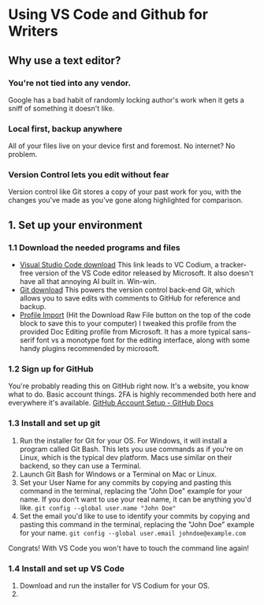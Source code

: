 # Using VS Code and Github for Writers

## Why use a text editor?

### You're not tied into any vendor.

Google has a bad habit of randomly locking author's work when it gets a sniff of something it doesn't like.

### Local first, backup anywhere

All of your files live on your device first and foremost. No internet? No problem.

### Version Control lets you edit without fear

Version control like Git stores a copy of your past work for you, with the changes you've made as you've gone along highlighted for comparison.

## 1. Set up your environment

### 1.1 Download the needed programs and files

- [Visual Studio Code download](https://vscodium.com/) This link leads to VC Codium, a tracker-free version of the VS Code editor released by Microsoft. It also doesn't have all that annoying AI built in. Win-win.
- [Git download](https://git-scm.com/downloads) This powers the version control back-end Git, which allows you to save edits with comments to GitHub for reference and backup.
- [Profile Import](https://github.com/rj-ward/Git-for-Writers/blob/main/Doc%20Writer.code-profile) (Hit the Download Raw File button on the top of the code block to save this to your computer) I tweaked this profile from the provided Doc Editing profile from Microsoft. It has a more typical sans-serif font vs a monotype font for the editing interface, along with some handy plugins recommended by microsoft.

### 1.2 Sign up for GitHub

You're probably reading this on GitHub right now. It's a website, you know what to do. Basic account things. 2FA is highly recommended both here and everywhere it's available.
[GitHub Account Setup - GitHub Docs](https://docs.github.com/en/get-started/onboarding/getting-started-with-your-github-account)

### 1.3 Install and set up git

1. Run the installer for Git for your OS. For Windows, it will install a program called Git Bash. This lets you use commands as if you're on Linux, which is the typical dev platform. Macs use similar on their backend, so they can use a Terminal.
2. Launch Git Bash for Windows or a Terminal on Mac or Linux.
3. Set your User Name for any commits by copying and pasting this command in the terminal, replacing the "John Doe" example for your name. If you don't want to use your real name, it can be anything you'd like. ```git config --global user.name "John Doe"```
4. Set the email you'd like to use to identify your commits by copying and pasting this command in the terminal, replacing the "John Doe" example for your name. ```git config --global user.email johndoe@example.com```

Congrats! With VS Code you won't have to touch the command line again!

### 1.4 Install and set up VS Code

1. Download and run the installer for VS Codium for your OS.
2. 